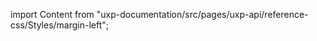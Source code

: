 
import Content from "uxp-documentation/src/pages/uxp-api/reference-css/Styles/margin-left";

<Content query="product=photoshop"/>
